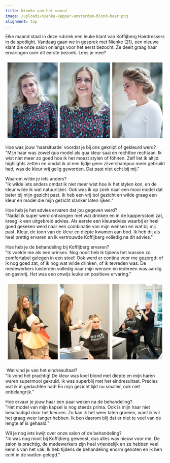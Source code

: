 ```yaml
---
title: Nienke aan het woord
image: /uploads/nienke-kapper-amsterdam-blond-haar.png
alignment: top
---
```



Elke maand staat in deze rubriek een leuke klant van Koffijberg Hairdressers in de spotlight. Vandaag gaan we in gesprek met Nienke (21), een nieuwe klant die onze salon onlangs voor het eerst bezocht. Ze deelt graag haar ervaringen over dit eerste bezoek. Lees je mee?

![](/uploads/versions/nienke-kapper-amsterdam-blond-haar---x----1406-697x---.png)

Hoe was jouw ‘haarsituatie’ voordat je bij ons geknipt of gekleurd werd?<br>"Mijn haar was zowel qua model als qua kleur saai en rechttoe rechtaan. Ik wist niet meer zo goed hoe ik het moest stylen of föhnen. Zelf liet ik altijd highlights zetten en omdat ik al een tijdje geen zilvershampoo meer gebruikt had, was de kleur vrij gelig geworden. Dat past niet echt bij mij."

Waarom wilde je iets anders?<br>"Ik wilde iets anders omdat ik niet meer wist hoe ik het stylen kon, en de kleur wilde ik wat natuurlijker. Ook was ik op zoek naar een mooi model dat beter bij mijn gezicht past. Ik heb een vrij bol gezicht en wilde graag een kleur en model die mijn gezicht slanker laten lijken."

Hoe heb je het advies ervaren dat jou gegeven werd?<br>"Nadat ik super werd ontvangen met wat drinken en in de kappersstoel zat, kreeg ik een uitgebreid advies. Als eerste een kleuradvies waarbij er heel goed gekeken werd naar een combinatie van mijn wensen en wat bij mij past. Kleur, de toon van de kleur en diepte kwamen aan bod. Ik heb dit als heel prettig ervaren en ik vertrouwde Koffijberg volledig na dit advies."

Hoe heb je de behandeling bij Koffijberg ervaren?<br>"Ik voelde me als een prinses. Nog nooit heb ik tijdens het wassen zo comfortabel gelegen in een stoel! Ook werd er continu voor me gezorgd: of ik nog goed zat, of ik nog wat wilde drinken, of ik tevreden was. De medewerkers luisterden volledig naar mijn wensen en iedereen was aardig en gastvrij. Het was een onwijs leuke en positieve ervaring."

![](/uploads/versions/nienke-kapper-amsterdam-blond-haar-actie---x----1288-651x---.png)

 Wat vind je van het eindresultaat?<br>"Ik vond het prachtig! De kleur was koel blond met diepte en mijn haren waren supermooi gekruld. Ik was superblij met het eindresultaat. Precies wat ik in gedachten had! En mijn gezicht lijkt nu smaller, ook niet onbelangrijk."

Hoe ervaar je jouw haar een paar weken na de behandeling?<br>"Het model van mijn kapsel is nog steeds prima. Ook is mijn haar niet beschadigd door het kleuren. Zo kan ik het weer laten groeien, want ik wil het graag weer langer hebben. Ik ben daarom blij dat er niet te veel van de lengte af is gehaald."

Wil je nog iets kwijt over onze salon of de behandeling?<br>"Ik was nog nooit bij Koffijberg geweest, dus alles was nieuw voor me. De salon is prachtig, de medewerkers zijn heel vriendelijk en ze hebben veel kennis van het vak. Ik heb tijdens de behandeling enorm genoten en ik ben echt in de watten gelegd."